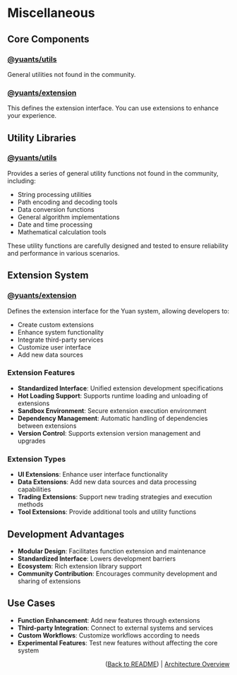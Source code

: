 # Miscellaneous

## Core Components

### [@yuants/utils](libraries/utils)

General utilities not found in the community.

### [@yuants/extension](libraries/extension)

This defines the extension interface. You can use extensions to enhance your experience.

## Utility Libraries

### [@yuants/utils](libraries/utils)

Provides a series of general utility functions not found in the community, including:

- String processing utilities
- Path encoding and decoding tools
- Data conversion functions
- General algorithm implementations
- Date and time processing
- Mathematical calculation tools

These utility functions are carefully designed and tested to ensure reliability and performance in various scenarios.

## Extension System

### [@yuants/extension](libraries/extension)

Defines the extension interface for the Yuan system, allowing developers to:

- Create custom extensions
- Enhance system functionality
- Integrate third-party services
- Customize user interface
- Add new data sources

### Extension Features

- **Standardized Interface**: Unified extension development specifications
- **Hot Loading Support**: Supports runtime loading and unloading of extensions
- **Sandbox Environment**: Secure extension execution environment
- **Dependency Management**: Automatic handling of dependencies between extensions
- **Version Control**: Supports extension version management and upgrades

### Extension Types

- **UI Extensions**: Enhance user interface functionality
- **Data Extensions**: Add new data sources and data processing capabilities
- **Trading Extensions**: Support new trading strategies and execution methods
- **Tool Extensions**: Provide additional tools and utility functions

## Development Advantages

- **Modular Design**: Facilitates function extension and maintenance
- **Standardized Interface**: Lowers development barriers
- **Ecosystem**: Rich extension library support
- **Community Contribution**: Encourages community development and sharing of extensions

## Use Cases

- **Function Enhancement**: Add new features through extensions
- **Third-party Integration**: Connect to external systems and services
- **Custom Workflows**: Customize workflows according to needs
- **Experimental Features**: Test new features without affecting the core system

<p align="right">(<a href="../../README.md">Back to README</a>) | <a href="architecture-overview.md">Architecture Overview</a></p>

